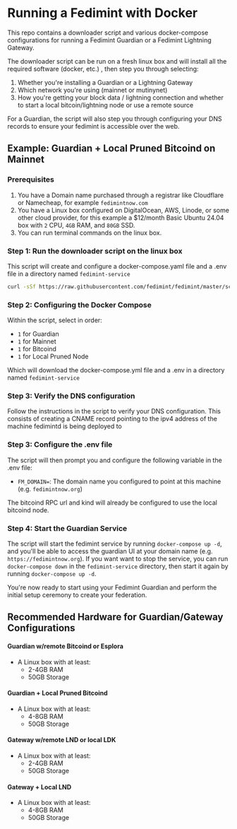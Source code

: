 # Running a Fedimint with Docker

This repo contains a downloader script and various docker-compose configurations for running a Fedimint Guardian or a Fedimint Lightning Gateway.

The downloader script can be run on a fresh linux box and will install all the required software (docker, etc.) , then step you through selecting:

1. Whether you're installing a Guardian or a Lightning Gateway
2. Which network you're using (mainnet or mutinynet)
3. How you're getting your block data / lightning connection and whether to start a local bitcoin/lightning node or use a remote source

For a Guardian, the script will also step you through configuring your DNS records to ensure your fedimint is accessible over the web.

## Example: Guardian + Local Pruned Bitcoind on Mainnet

### Prerequisites

1. You have a Domain name purchased through a registrar like Cloudflare or Namecheap, for example `fedimintnow.com`
2. You have a Linux box configured on DigitalOcean, AWS, Linode, or some other cloud provider, for this example a $12/month Basic Ubuntu 24.04 box with `2` CPU, `4GB` RAM, and `80GB` SSD.
3. You can run terminal commands on the linux box.

### Step 1: Run the downloader script on the linux box

This script will create and configure a docker-compose.yaml file and a .env file in a directory named `fedimint-service`

```bash
curl -sSf https://raw.githubusercontent.com/fedimint/fedimint/master/scripts/downloader.sh | bash
```

### Step 2: Configuring the Docker Compose

Within the script, select in order:

- `1` for Guardian
- `1` for Mainnet
- `1` for Bitcoind
- `1` for Local Pruned Node

Which will download the docker-compose.yml file and a .env in a directory named `fedimint-service`

### Step 3: Verify the DNS configuration

Follow the instructions in the script to verify your DNS configuration. This consists of creating a CNAME record pointing to the ipv4 address of the machine fedimintd is being deployed to

### Step 3: Configure the .env file

The script will then prompt you and configure the following variable in the .env file:

- `FM_DOMAIN=`: The domain name you configured to point at this machine (e.g. `fedimintnow.org`)

The bitcoind RPC url and kind will already be configured to use the local bitcoind node.

### Step 4: Start the Guardian Service

The script will start the fedimint service by running `docker-compose up -d`, and you'll be able to access the guardian UI at your domain name (e.g. `https://fedimintnow.org`).
If you want want to stop the service, you can run `docker-compose down` in the `fedimint-service` directory, then start it again by running `docker-compose up -d`.

You're now ready to start using your Fedimint Guardian and perform the initial setup ceremony to create your federation.

## Recommended Hardware for Guardian/Gateway Configurations

#### Guardian w/remote Bitcoind or Esplora

- A Linux box with at least:
  - 2-4GB RAM
  - 50GB Storage

#### Guardian + Local Pruned Bitcoind

- A Linux box with at least:
  - 4-8GB RAM
  - 50GB Storage

#### Gateway w/remote LND or local LDK

- A Linux box with at least:
  - 2-4GB RAM
  - 50GB Storage

#### Gateway + Local LND

- A Linux box with at least:
  - 4-8GB RAM
  - 50GB Storage
